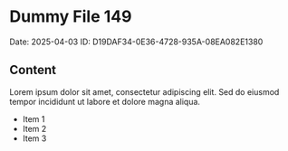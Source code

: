 # Dummy File 149

Date: 2025-04-03
ID: D19DAF34-0E36-4728-935A-08EA082E1380

## Content

Lorem ipsum dolor sit amet, consectetur adipiscing elit.
Sed do eiusmod tempor incididunt ut labore et dolore magna aliqua.

* Item 1
* Item 2
* Item 3
